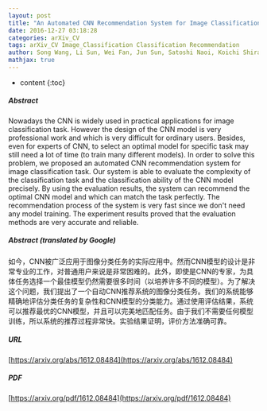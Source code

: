 ```yaml
---
layout: post
title: "An Automated CNN Recommendation System for Image Classification Tasks"
date: 2016-12-27 03:18:28
categories: arXiv_CV
tags: arXiv_CV Image_Classification Classification Recommendation
author: Song Wang, Li Sun, Wei Fan, Jun Sun, Satoshi Naoi, Koichi Shirahata, Takuya Fukagai, Yasumoto Tomita, Atsushi Ike
mathjax: true
---
```


* content
{:toc}

##### Abstract
Nowadays the CNN is widely used in practical applications for image classification task. However the design of the CNN model is very professional work and which is very difficult for ordinary users. Besides, even for experts of CNN, to select an optimal model for specific task may still need a lot of time (to train many different models). In order to solve this problem, we proposed an automated CNN recommendation system for image classification task. Our system is able to evaluate the complexity of the classification task and the classification ability of the CNN model precisely. By using the evaluation results, the system can recommend the optimal CNN model and which can match the task perfectly. The recommendation process of the system is very fast since we don't need any model training. The experiment results proved that the evaluation methods are very accurate and reliable.

##### Abstract (translated by Google)
如今，CNN被广泛应用于图像分类任务的实际应用中。然而CNN模型的设计是非常专业的工作，对普通用户来说是非常困难的。此外，即使是CNN的专家，为具体任务选择一个最佳模型仍然需要很多时间（以培养许多不同的模型）。为了解决这个问题，我们提出了一个自动CNN推荐系统的图像分类任务。我们的系统能够精确地评估分类任务的复杂性和CNN模型的分类能力。通过使用评估结果，系统可以推荐最优的CNN模型，并且可以完美地匹配任务。由于我们不需要任何模型训练，所以系统的推荐过程非常快。实验结果证明，评价方法准确可靠。

##### URL
[https://arxiv.org/abs/1612.08484](https://arxiv.org/abs/1612.08484)

##### PDF
[https://arxiv.org/pdf/1612.08484](https://arxiv.org/pdf/1612.08484)

